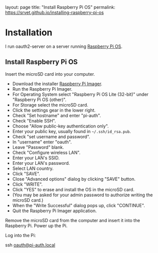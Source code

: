 layout: page
title: "Install Raspberry Pi OS"
permalink: https://srvet.github.io/installing-raspberry-pi-os

# Installation

I run oauth2-server on a server running [Raspberry Pi OS](https://www.raspberrypi.com/software).

## Install Raspberry Pi OS

Insert the microSD card into your computer.

- Download the installer [Raspberry Pi Imager](https://www.raspberrypi.com/software/).
- Run the Raspberry Pi Imager.
- For Operating System select "Raspberry Pi OS Lite (32-bit)" under "Raspberry Pi OS (other)".
- For Storage select the microSD card.
- Click the settings gear in the lower right.
- Check "Set hostname" and enter "pi-auth".
- Check "Enable SSH".
- Choose "Allow public-key authentication only".
- Enter your public key, usually found in `~/.ssh/id_rsa.pub`.
- Check "set username and password".
- In "username" enter "oauth".
- Leave "Password" blank.
- Check "Configure wireless LAN".
- Enter your LAN's SSID.
- Enter your LAN's password.
- Select LAN country.
- Click "SAVE".
- Close "Advanced options" dialog by clicking "SAVE" button.
- Click "WRITE".
- Click "YES" to erase and install the OS in the microSD card.
- (You may be asked for your admin password to authorize writing the microSD card.)
- When the "Write Successful" dialog pops up, click "CONTINUE".
- Quit the Raspberry Pi Imager application.

Remove the microSD card from the computer and insert it into the Raspberry Pi. Power up the Pi.

Log into the Pi:

ssh oauth@pi-auth.local

